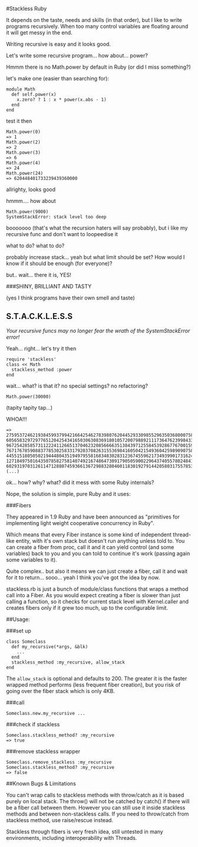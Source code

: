 #Stackless Ruby

It depends on the taste, needs and skills (in that order), but I like to write programs recursively.
When too many control variables are floating around it will get messy in the end.

Writing recursive is easy and it looks good.

Let's write some recursive program... how about... power?

Hmmm there is no Math.power by default in Ruby (or did I miss something?)

let's make one (easier than searching for):

    module Math
      def self.power(x)
        x.zero? ? 1 : x * power(x.abs - 1)
      end
    end

test it then

    Math.power(0)
    => 1
    Math.power(2)
    => 2
    Math.power(3)
    => 6
    Math.power(4)
    => 24
    Math.power(24)
    => 620448401733239439360000

allrighty, looks good

hmmm.... how about

    Math.power(9000)
    SystemStackError: stack level too deep

booooooo (that's what the recursion haters will say probably),
but i like my recursive func and don't want to loopeedise it

what to do? what to do?

probably increase stack... yeah but what limit should be set?
How would I know if it should be enough (for everyone)?

but.. wait... there it is, YES!

###SHINY, BRILLIANT AND TASTY

(yes I think programs have their own smell and taste)

## S.T.A.C.K.L.E.S.S

*Your recursive funcs may no longer fear the wrath of the SystemStackError error!*

Yeah... right... let's try it then

    require 'stackless'
    class << Math
      stackless_method :power
    end

wait... what? is that it? no special settings? no refactoring?

    Math.power(30000)

(tapity tapity tap...)

WHOA!!!

    => 27595372462193845993799421664254627839807620445293309855296350368000758688503
    60565832972977651204254341650306308369180105720079889211173647623998433383137184
    96725428585731122241126651370462320856666351384397125584539286776700159352122985
    76717678590883778530258331792037082631553698416050421549360425989090758564308520
    44551518050502194448043519497955816834830283123674559621734939901731624301201076
    12718497501643507858275814074921674864730917905059002296437405578024841684270884
    60293197031261147128807459366136729883280460118301927914420580317557853670289608
    (...)

ok... how? why? what? did it mess with some Ruby internals?

Nope, the solution is simple, pure Ruby and it uses:

###Fibers

They appeared in 1.9 Ruby and have been announced as
"primitives for implementing light weight cooperative concurrency in Ruby".

Which means that every Fiber instance is some kind of independent
thread-like entity, with it's own stack but doesn't run anything unless told to.
You can create a fiber from proc, call it and it can yield control
(and some variables) back to you and you can told to continue it's work
(passing again some variables to it).

Quite complex.. but also it means we can just create a fiber, call it
and wait for it to return... sooo... yeah I think you've got the idea by now.

stackless.rb is just a bunch of module/class functions that wraps a method
call into a Fiber. As you would expect creating a fiber is slower than
just calling a function, so it checks for current stack level with
Kernel.caller and creates fibers only if it grew too much, up to the
configurable limit.

##Usage:

###set up

    class Someclass
      def my_recursive(*args, &blk)
        ...
      end
      stackless_method :my_recursive, allow_stack
    end
    
The `allow_stack` is optional and defaults to 200.
The greater it is the faster wrapped method performs (less frequent fiber creation),
but you risk of going over the fiber stack which is only 4KB.

###call

    Someclass.new.my_recursive ...

###check if stackless

    Someclass.stackless_method? :my_recursive
    => true

###remove stackless wrapper

    Someclass.remove_stackless :my_recursive
    Someclass.stackless_method? :my_recursive
    => false

##Known Bugs & Limitations

You can't wrap calls to stackless methods with throw/catch as it is based purely on local stack.
The throw() will not be catched by catch() if there will be a fiber call between them.
However you can still use it inside stackless methods and between non-stackless calls.
If you need to throw/catch from stackless method, use raise/rescue instead.

Stackless through fibers is very fresh idea, still untested in many environments,
including interoperability with Threads.
